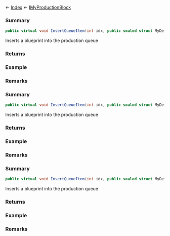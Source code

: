 ← [Index](Api-Index) ← [IMyProductionBlock](Sandbox.ModAPI.Ingame.IMyProductionBlock)

### Summary

```csharp
public virtual void InsertQueueItem(int idx, public sealed struct MyDefinitionId blueprint, public sealed struct MyFixedPoint amount)
```

Inserts a blueprint into the production queue

### Returns

### Example

### Remarks

### Summary

```csharp
public virtual void InsertQueueItem(int idx, public sealed struct MyDefinitionId blueprint, decimal amount)
```

Inserts a blueprint into the production queue

### Returns

### Example

### Remarks

### Summary

```csharp
public virtual void InsertQueueItem(int idx, public sealed struct MyDefinitionId blueprint, double amount)
```

Inserts a blueprint into the production queue

### Returns

### Example

### Remarks

